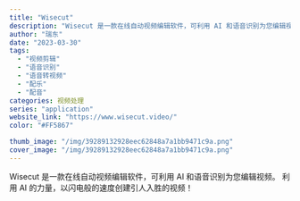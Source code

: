 ```yaml
---
title: "Wisecut"
description: "Wisecut 是一款在线自动视频编辑软件，可利用 AI 和语音识别为您编辑视频。 利用 AI 的力量，以闪电般的速度创"
author: "瑞东"
date: "2023-03-30"
tags:
  - "视频剪辑"
  - "语音识别"
  - "语音转视频"
  - "配乐"
  - "配音"
categories: 视频处理
series: "application"
website_link: "https://www.wisecut.video/"
color: "#FF5867"

thumb_image: "/img/39289132928eec62848a7a1bb9471c9a.png"
cover_image: "/img/39289132928eec62848a7a1bb9471c9a.png"
---
```


Wisecut 是一款在线自动视频编辑软件，可利用 AI 和语音识别为您编辑视频。 利用 AI 的力量，以闪电般的速度创建引人入胜的视频！